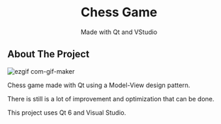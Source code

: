 <div align="center">
<h1 align="center">Chess Game</h1>
  <p align="center">
    Made with Qt and VStudio
  </p>
</div>

## About The Project

![ezgif com-gif-maker](https://user-images.githubusercontent.com/77076540/168449144-14383179-3555-43ad-ac03-e959e18d14d3.gif)

Chess game made with Qt using a Model-View design pattern.

There is still is a lot of improvement and optimization that can be done.

This project uses Qt 6 and Visual Studio.

